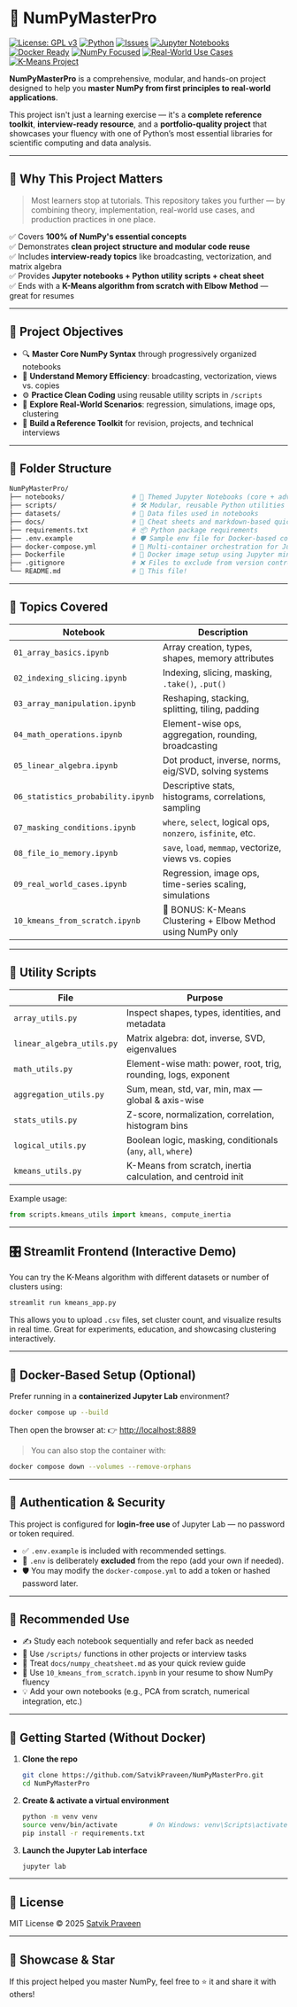 # 🧠 NumPyMasterPro

[![License: GPL v3](https://img.shields.io/badge/License-GPLv3-blue.svg)](https://www.gnu.org/licenses/gpl-3.0)
[![Python](https://img.shields.io/badge/Python-3.10%2B-darkgreen.svg)](https://www.python.org/)
[![Issues](https://img.shields.io/github/issues/SatvikPraveen/NumPyMasterPro?color=yellowgreen)](https://github.com/SatvikPraveen/NumPyMasterPro/issues)
[![Jupyter Notebooks](https://img.shields.io/badge/Jupyter-Notebook-orange.svg)](https://jupyter.org/)
[![Docker Ready](https://img.shields.io/badge/Docker-Ready-blueviolet.svg)](https://www.docker.com/)
[![NumPy Focused](https://img.shields.io/badge/NumPy-100%25-brightgreen.svg)](https://numpy.org/)
[![Real-World Use Cases](https://img.shields.io/badge/Use%20Cases-Included-ff69b4.svg)](#)
[![K-Means Project](https://img.shields.io/badge/Project-K--Means%20From%20Scratch-9cf.svg)](#)

**NumPyMasterPro** is a comprehensive, modular, and hands-on project designed to help you **master NumPy from first principles to real-world applications**.

This project isn't just a learning exercise — it's a **complete reference toolkit**, **interview-ready resource**, and a **portfolio-quality project** that showcases your fluency with one of Python’s most essential libraries for scientific computing and data analysis.

---

## 🚀 Why This Project Matters

> Most learners stop at tutorials. This repository takes you further — by combining theory, implementation, real-world use cases, and production practices in one place.

✅ Covers **100% of NumPy's essential concepts**  
✅ Demonstrates **clean project structure and modular code reuse**  
✅ Includes **interview-ready topics** like broadcasting, vectorization, and matrix algebra  
✅ Provides **Jupyter notebooks + Python utility scripts + cheat sheet**  
✅ Ends with a **K-Means algorithm from scratch with Elbow Method** — great for resumes

---

## 📌 Project Objectives

- 🔍 **Master Core NumPy Syntax** through progressively organized notebooks
- 🔄 **Understand Memory Efficiency**: broadcasting, vectorization, views vs. copies
- ⚙️ **Practice Clean Coding** using reusable utility scripts in `/scripts`
- 🧠 **Explore Real-World Scenarios**: regression, simulations, image ops, clustering
- 📂 **Build a Reference Toolkit** for revision, projects, and technical interviews

---

## 🧱 Folder Structure

```bash
NumPyMasterPro/
├── notebooks/                 # 📓 Themed Jupyter Notebooks (core + advanced topics)
├── scripts/                   # 🛠️ Modular, reusable Python utilities
├── datasets/                  # 📁 Data files used in notebooks
├── docs/                      # 📜 Cheat sheets and markdown-based quick notes
├── requirements.txt           # 📦 Python package requirements
├── .env.example               # 🛡️ Sample env file for Docker-based config (login-free setup)
├── docker-compose.yml         # 🐳 Multi-container orchestration for Jupyter Lab
├── Dockerfile                 # 🐳 Docker image setup using Jupyter minimal notebook base
├── .gitignore                 # ❌ Files to exclude from version control
└── README.md                  # 📘 This file!
```

---

## 🧮 Topics Covered

| Notebook                          | Description                                                  |
| --------------------------------- | ------------------------------------------------------------ |
| `01_array_basics.ipynb`           | Array creation, types, shapes, memory attributes             |
| `02_indexing_slicing.ipynb`       | Indexing, slicing, masking, `.take()`, `.put()`              |
| `03_array_manipulation.ipynb`     | Reshaping, stacking, splitting, tiling, padding              |
| `04_math_operations.ipynb`        | Element-wise ops, aggregation, rounding, broadcasting        |
| `05_linear_algebra.ipynb`         | Dot product, inverse, norms, eig/SVD, solving systems        |
| `06_statistics_probability.ipynb` | Descriptive stats, histograms, correlations, sampling        |
| `07_masking_conditions.ipynb`     | `where`, `select`, logical ops, `nonzero`, `isfinite`, etc.  |
| `08_file_io_memory.ipynb`         | `save`, `load`, `memmap`, vectorize, views vs. copies        |
| `09_real_world_cases.ipynb`       | Regression, image ops, time-series scaling, simulations      |
| `10_kmeans_from_scratch.ipynb`    | 🎯 BONUS: K-Means Clustering + Elbow Method using NumPy only |

---

## 🧰 Utility Scripts

| File                      | Purpose                                                        |
| ------------------------- | -------------------------------------------------------------- |
| `array_utils.py`          | Inspect shapes, types, identities, and metadata                |
| `linear_algebra_utils.py` | Matrix algebra: dot, inverse, SVD, eigenvalues                 |
| `math_utils.py`           | Element-wise math: power, root, trig, rounding, logs, exponent |
| `aggregation_utils.py`    | Sum, mean, std, var, min, max — global & axis-wise             |
| `stats_utils.py`          | Z-score, normalization, correlation, histogram bins            |
| `logical_utils.py`        | Boolean logic, masking, conditionals (`any`, `all`, `where`)   |
| `kmeans_utils.py`         | K-Means from scratch, inertia calculation, and centroid init   |

Example usage:

```python
from scripts.kmeans_utils import kmeans, compute_inertia
```

---

## 🎛️ Streamlit Frontend (Interactive Demo)

You can try the K-Means algorithm with different datasets or number of clusters using:

```bash
streamlit run kmeans_app.py
```

This allows you to upload `.csv` files, set cluster count, and visualize results in real time.
Great for experiments, education, and showcasing clustering interactively.

---

## 🐳 Docker-Based Setup (Optional)

Prefer running in a **containerized Jupyter Lab** environment?

```bash
docker compose up --build
```

Then open the browser at:
👉 [http://localhost:8889](http://localhost:8889)

> You can also stop the container with:

```bash
docker compose down --volumes --remove-orphans
```

---

## 🔐 Authentication & Security

This project is configured for **login-free use** of Jupyter Lab — no password or token required.

- ✅ `.env.example` is included with recommended settings.
- 🚫 `.env` is deliberately **excluded** from the repo (add your own if needed).
- 🛡️ You may modify the `docker-compose.yml` to add a token or hashed password later.

---

## 🧠 Recommended Use

- ✍️ Study each notebook sequentially and refer back as needed
- 🧪 Use `/scripts/` functions in other projects or interview tasks
- 🧵 Treat `docs/numpy_cheatsheet.md` as your quick review guide
- 🧠 Use `10_kmeans_from_scratch.ipynb` in your resume to show NumPy fluency
- 💡 Add your own notebooks (e.g., PCA from scratch, numerical integration, etc.)

---

## 🔧 Getting Started (Without Docker)

1. **Clone the repo**

   ```bash
   git clone https://github.com/SatvikPraveen/NumPyMasterPro.git
   cd NumPyMasterPro
   ```

2. **Create & activate a virtual environment**

   ```bash
   python -m venv venv
   source venv/bin/activate        # On Windows: venv\Scripts\activate
   pip install -r requirements.txt
   ```

3. **Launch the Jupyter Lab interface**

   ```bash
   jupyter lab
   ```

---

## 📄 License

MIT License © 2025 [Satvik Praveen](https://www.linkedin.com/in/satvikpraveen)

---

## 🌟 Showcase & Star

If this project helped you master NumPy, feel free to ⭐ it and share it with others!
